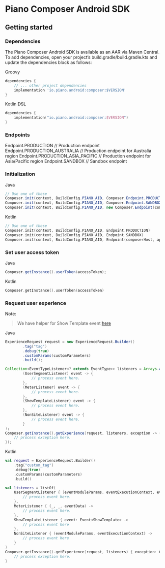 # Piano Composer Android SDK

## Getting started

### Dependencies

The Piano Composer Android SDK is available as an AAR via Maven Central. To add dependencies, open your project’s build.gradle/build.gradle.kts and update the dependencies block as follows:

Groovy
```groovy
dependencies {
    // ... other project dependencies
    implementation 'io.piano.android:composer:$VERSION'
}
```

Kotlin DSL
```kotlin
dependencies {
    implementation("io.piano.android:composer:$VERSION")
}
```

### Endpoints
Endpoint.PRODUCTION // Production endpoint
Endpoint.PRODUCTION_AUSTRALIA // Production endpoint for Australia region
Endpoint.PRODUCTION_ASIA_PACIFIC // Production endpoint for Asia/Pacific region
Endpoint.SANDBOX // Sandbox endpoint

### Initialization

Java
```java
// Use one of these
Composer.init(context, BuildConfig.PIANO_AID, Composer.Endpoint.PRODUCTION);
Composer.init(context, BuildConfig.PIANO_AID, Composer.Endpoint.SANDBOX);
Composer.init(context, BuildConfig.PIANO_AID, new Composer.Endpoint(composerHost, apiHost));
```

Kotlin
```kotlin
// Use one of these
Composer.init(context, BuildConfig.PIANO_AID, Endpoint.PRODUCTION)
Composer.init(context, BuildConfig.PIANO_AID, Endpoint.SANDBOX)
Composer.init(context, BuildConfig.PIANO_AID, Endpoint(composerHost, apiHost))
```

### Set user access token

Java
```java
Composer.getInstance().userToken(accessToken);
```

Kotlin
```kotlin
Composer.getInstance().userToken(accessToken)
```

### Request user experience

Note:
> We have helper for Show Template event [here](../composer-show-template/README.md)

Java
```java
ExperienceRequest request = new ExperienceRequest.Builder()
        .tag("tag")
        .debug(true)
        .customParams(customParameters)
        .build();

Collection<EventTypeListener<? extends EventType>> listeners = Arrays.asList(
        (UserSegmentListener) event -> {
            // process event here.
        },
        (MeterListener) event -> {
            // process event here.
        },
        (ShowTemplateListener) event -> {
            // process event here.
        },
        (NonSiteListener) event -> {
            // process event here.
        }
);
Composer.getInstance().getExperience(request, listeners, exception -> {
    // process exception here.
});
```

Kotlin
```kotlin
val request = ExperienceRequest.Builder()
    .tag("custom_tag")
    .debug(true)
    .customParams(customParameters)
    .build()

val listeners = listOf(
    UserSegmentListener { (eventModuleParams, eventExecutionContext, eventData) ->
        // process event here.
    },
    MeterListener { (_, _, eventData) ->
        // process event here.
    },
    ShowTemplateListener { event: Event<ShowTemplate> ->
        // process event here
    },
    NonSiteListener { (eventModuleParams, eventExecutionContext) ->
        // process event here
    }
)
Composer.getInstance().getExperience(request, listeners) { exception: ComposerException ->
    // process exception here.
}
```
